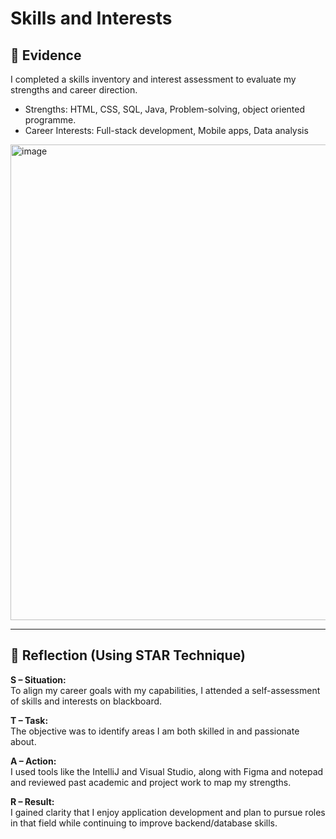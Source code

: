 # Skills and Interests

## 📄 Evidence

I completed a skills inventory and interest assessment to evaluate my strengths and career direction.

- Strengths: HTML, CSS, SQL, Java, Problem-solving, object oriented programme.
- Career Interests: Full-stack development, Mobile apps, Data analysis
  
<img width="761" alt="image" src="https://github.com/user-attachments/assets/00663787-6a56-410b-b6bf-3a2aaa0ca5d7" />


---

## 🧠 Reflection (Using STAR Technique)

**S – Situation:**  
To align my career goals with my capabilities, I attended a self-assessment of skills and interests on blackboard.

**T – Task:**  
The objective was to identify areas I am both skilled in and passionate about.

**A – Action:**  
I used tools like the IntelliJ and Visual Studio, along with Figma and notepad and reviewed past academic and project work to map my strengths.

**R – Result:**  
I gained clarity that I enjoy application development and plan to pursue roles in that field while continuing to improve backend/database skills.
